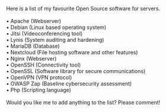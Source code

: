Here is a list of my favourite Open Source software for servers.<br><br>
•	Apache (Webserver)<br>
•	Debian (Linux based operating system)<br>
•	Jitsi (Videoconferencing tool)<br>
•	Lynis (System auditing and hardening)<br>
•	MariaDB (Database)<br>
•	Nextcloud (File hosting software and other features)<br>
•	Nginx (Webserver)<br>
•	OpenSSH (Connectivity tool)<br>
•	OpenSSL (Software library for secure communications)<br>
•	OpenVPN (VPN protocol)<br>
•	OWASP Zap (Baseline cybersecurity assessment)<br>
•	Php (Scripting language)<br>
<br>
Would you like me to add anything to the list? Please comment!
